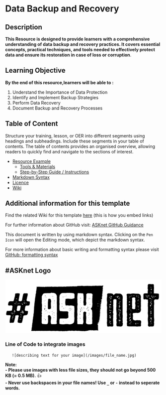 # Data Backup and Recovery 


## Description 

 **This Resource is designed to provide learners with a comprehensive understanding of data backup and recovery practices. It covers essential concepts, practical techniques, and tools needed to effectively protect data and ensure its restoration in case of loss or corruption**.

## Learning Objective 
**By the end of this resource,learners will be able to :**

1. Understand the Importance of Data Protection
2. Identify and Implement Backup Strategies
3. Perform Data Recovery
4. Document Backup and Recovery Processes


## Table of Content
Structure your training, lesson, or OER into different segments using headings and subheadings. Include these segments in your table of contents. The table of contents provides an organised overview, allowing readers to quickly find and navigate to the sections of interest.

+ [Resource Example](https://github.com/ASKnetCommunity/OER_documents_template/blob/main/resources_example.md)
    + [Tools & Materials](https://github.com/ASKnetCommunity/OER_documents_template/blob/main/resources_example.md#tools--materials)
    + [Step-by-Step Guide / Instructions](https://github.com/ASKnetCommunity/OER_documents_template/blob/main/resources_example.md#step-by-step-guide--instructions)
+ [Markdown Syntax](https://github.com/ASKnetCommunity/OER_documents_template/blob/main/markdown_syntax.md#markdown-syntax) 
+ [Licence](https://github.com/ASKnetCommunity/OER_documents_template/blob/main/LICENCE)
+ [Wiki](https://github.com/ASKnetCommunity/OER_documents_template/wiki/Creating-a-document-with-images-on-GitHub)

## Additional information for this template
Find the related Wiki for this template [here](https://github.com/ASKnetCommunity/OER_documents_template/wiki) (this is how you embed links)  

For further information about GitHub visit: [ASKnet GitHub Guidance](https://asknet-open-training.github.io/Github-Guidance/) 

This document is written by using markdown syntax. Clicking on the `Pen Icon` will open the Editing mode, which depict the markdown syntax.

For more information about basic writing and formatting syntax please visit [GitHub: formatting syntax](https://docs.github.com/en/get-started/writing-on-github/getting-started-with-writing-and-formatting-on-github/basic-writing-and-formatting-syntax)

## #ASKnet Logo 
![ASKnet Logo](/images/asknet-logo.png) 

### Line of Code to integrate images  
  ```
     ![describing text for your image](/images/file_name.jpg)
  ```  
**Note:**  
**- Please use images with less file sizes, they should not go beyond 500 KB (= 0.5 MB).** :+1:  
**- Never use backspaces in your file names! Use `_` or `-` instead to seperate words.**
